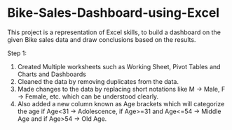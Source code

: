 # Bike-Sales-Dashboard-using-Excel
This project is a representation of Excel skills, to build a dashboard on the given Bike sales data and draw conclusions based on the results. 

Step 1: 
1. Created Multiple worksheets such as Working Sheet, Pivot Tables and Charts and Dashboards
2. Cleaned the data by removing duplicates from the data.
3. Made changes to the data by replacing short notations like M -> Male, F -> Female, etc. which can be understood clearly.
4. Also added a new column known as Age brackets which will categorize the age if Age<31 -> Adolescence, if Age>=31 and Age<=54 -> Middle Age and if Age>54 -> Old Age.
